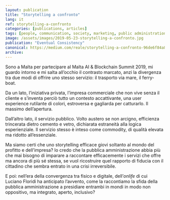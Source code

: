 ```yaml
---
layout: publication
title: "Storytelling a confronto"
lang: it
ref: storytelling-a-confronto
categories: [publications, articles]
tags: [people, communication, society, marketing, public administration]
image: /assets/images/2019-05-23-storytelling-a-confronto.jpg
publication: "Eventual Consistency"
canonical: https://medium.com/reale/storytelling-a-confronto-96de6f84a829
archive:
---
```


Sono a Malta per partecipare al Malta AI & Blockchain Summit 2019, mi guardo intorno e mi salta all’occhio il contrasto marcato, anzi la divergenza tra due modi di offrire uno stesso servizio: il trasporto via mare, il ferry-boat.

Da un lato, l’iniziativa privata, l’impresa commerciale che non vive senza il cliente e s’inventa perciò tutto un contesto accattivante, una user experience rutilante di colori, estroversa e gagliarda per catturarlo. Il massimo dell’apertura.

Dall’altro lato, il servizio pubblico. Volto austero se non arcigno, efficienza trincerata dietro cemento e vetro, dichiarata estraneità alla logica esperienziale. Il servizio stesso è inteso come commodity, di qualità elevata ma ridotto all’essenziale.

Ma siamo certi che uno storytelling efficace giovi soltanto al mondo del profitto e dell’impresa? Io credo che la pubblica amministrazione abbia più che mai bisogno di imparare a raccontare efficacemente i servizi che offre ma ancora di più sé stessa, se vuol ricostruire quel rapporto di fiducia con il cittadino che sembra entrato in una crisi irreversibile.

E poi: nell’era della convergenza tra fisico e digitale, dell’*onlife* di cui Luciano Floridi ha anticipato l’avvento, come la raccontiamo la sfida della pubblica amministrazione a presidiare entrambi in mondi in modo non oppositivo, ma integrato, aperto, inclusivo?
